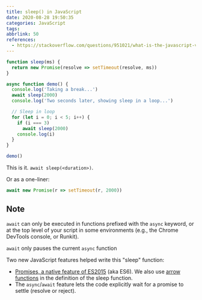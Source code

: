 ```yaml
---
title: sleep() in JavaScript
date: 2020-08-28 19:50:35
categories: JavaScript
tags:
abbrlink: 50
references:
  - https://stackoverflow.com/questions/951021/what-is-the-javascript-version-of-sleep
---
```

```javascript
function sleep(ms) {
  return new Promise(resolve => setTimeout(resolve, ms))
}

async function demo() {
  console.log('Taking a break...')
  await sleep(2000)
  console.log('Two seconds later, showing sleep in a loop...')

  // Sleep in loop
  for (let i = 0; i < 5; i++) {
    if (i === 3)
      await sleep(2000)
    console.log(i)
  }
}

demo()
```

This is it. `await sleep(<duration>)`.

Or as a one-liner:

```javascript
await new Promise(r => setTimeout(r, 2000))
```

## Note

`await` can only be executed in functions prefixed with the `async` keyword, or at the top level of your script in some environments (e.g., the Chrome DevTools console, or Runkit).

`await` only pauses the current `async` function

Two new JavaScript features helped write this "sleep" function:

- [Promises, a native feature of ES2015](https://ponyfoo.com/articles/es6-promises-in-depth) (aka ES6). We also use [arrow functions](https://developer.mozilla.org/en-US/docs/Web/JavaScript/Reference/Functions/Arrow_functions) in the definition of the sleep function.
- The `async`/`await` feature lets the code explicitly wait for a promise to settle (resolve or reject).
